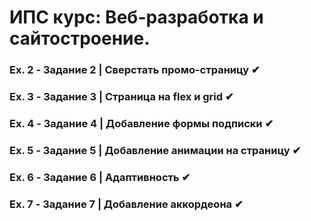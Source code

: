 # ИПС курс: Веб-разработка и сайтостроение. 
### Ex. 2 - Задание 2 | Сверстать промо-страницу ✔
### Ex. 3 - Задание 3 | Страница на flex и grid ✔
### Ex. 4 - Задание 4 | Добавление формы подписки ✔
### Ex. 5 - Задание 5 | Добавление анимации на страницу ✔
### Ex. 6 - Задание 6 | Адаптивность ✔
### Ex. 7 - Задание 7 | Добавление аккордеона ✔
